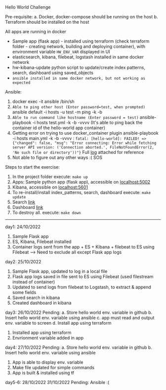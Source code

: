 Hello World Challenge

Pre-requisite:
    a. Docker, docker-compose should be running on the host
    b. Terraform should be installed on the host

All apps are running in docker
- Sample app (flask app) - installed using terraform (check terraform folder - creating network, building and deploying container), with environment variable `HW_ENV_VAR` displayed in UI
- elasticsearch, kibana, filebeat, logstash installed in same docker network
- hw-kibana-update python script to update/create index patterns, search, dashboard using saved_objects
- `ansible installed in same docker network, but not working as expected`

Ansible:
1. docker exec -it ansible /bin/sh
2. `Able to ping other host (Enter password=test, when prompted)` ansible default -i hosts -u test -m ping -k -b
3. `Able to run command like hostname (Enter password = test)` ansible-playbook -i hosts test.yml -k -b -vvvv (It's able to ping back the container id of the hello-world app container)
4. Getting error on trying to use docker_container plugin ansible-playbook -i hosts main.yml -k -b -vvvv : `fatal: [hello-world]: FAILED! => {"changed": false, "msg": "Error connecting: Error while fetching server API version: ('Connection aborted.', FileNotFoundError(2, 'No such file or directory'))"}` Full [log](./ansible_error.log) attached for reference
5. Not able to figure out any other ways :( SOS

Steps to start the exercise:

1. In the project folder execute: `make up` 
2. Apps: Sample python app (flask app), accessible on [localhost:5002](localhost:5002)
3. Kibana, accessible on [localhost:5601](localhost:5601)
4. To re-install/install index_patterns, search, dashboard execute: `make update`
5. Search [link](http://localhost:5601/app/discover#/view/hello-world-search?_g=(filters%3A!()%2CrefreshInterval%3A(pause%3A!t%2Cvalue%3A0)%2Ctime%3A(from%3Anow-7d%2Cto%3Anow)))
6. Dashboard [link](http://localhost:5601/app/dashboards#/view/hello-world-dashboard?_g=(filters%3A!()%2Cquery%3A(language%3Akuery%2Cquery%3A'')%2CrefreshInterval%3A(pause%3A!t%2Cvalue%3A0)%2Ctime%3A(from%3Anow-7d%2Cto%3Anow))) 
7. To destroy all. execute: `make down`

---

day1: 24/10/2022
1. Sample Flask app
2. ES, Kibana, Filebeat installed
3. Container logs sent from the app + ES + Kibana + filebeat to ES using Filebeat --> Need to exclude all except Flask app logs

day2: 25/10/2022
1. Sample Flask app, updated to log in a local file
2. Flask app logs saved in file sent to ES using Filebeat (used filestream instead of container)
3. Updated to send logs from filebeat to Logstash, to extract & append some fields
4. Saved search in kibana
5. Created dashboard in kibana

day3: 26/10/2022
Pending:
    a. Store hello world env. variable in github
    b. Insert hello world env. variable using ansible
    c. app must read and output env. variable to screen
    d. Install app using terraform
1. Installed app using terraform
2. Envrionment variable added in app


day4: 27/10/2022
Pending:
    a. Store hello world env. variable in github
    b. Insert hello world env. variable using ansible

1. App is able to display env. variable
2. Make file updated for simple commands 
3. App is built & installed using tf

day5-6: 28/10/2022 31/10/2022
Pending:
Ansible :(